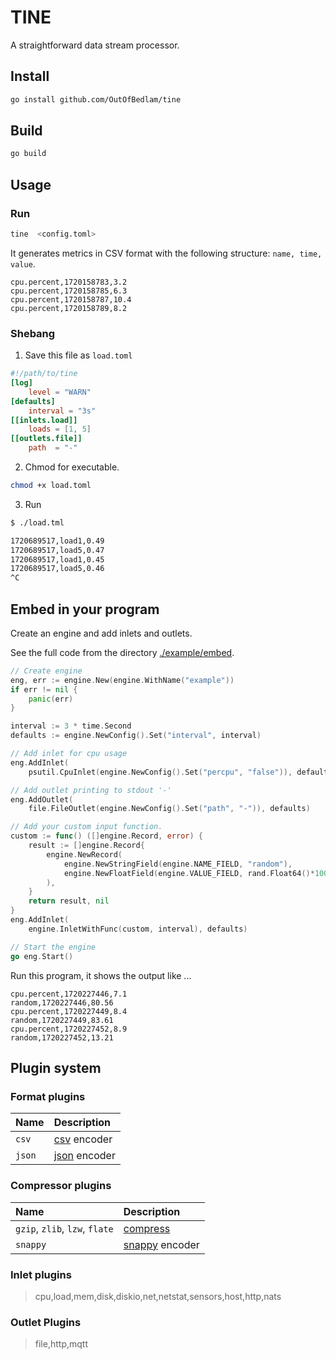 # TINE

A straightforward data stream processor.

## Install

```bash
go install github.com/OutOfBedlam/tine
```

## Build

```bash
go build
```

## Usage

### Run

```bash
tine  <config.toml>
```

It generates metrics in CSV format with the following structure: `name, time, value`.

```
cpu.percent,1720158783,3.2
cpu.percent,1720158785,6.3
cpu.percent,1720158787,10.4
cpu.percent,1720158789,8.2
```

### Shebang

1. Save this file as `load.toml`

```toml
#!/path/to/tine
[log]
    level = "WARN"
[defaults]
    interval = "3s"
[[inlets.load]]
    loads = [1, 5]
[[outlets.file]]
    path  = "-"
```

2. Chmod for executable.

```sh
chmod +x load.toml
```

3. Run

```sh
$ ./load.tml

1720689517,load1,0.49
1720689517,load5,0.47
1720689517,load1,0.45
1720689517,load5,0.46
^C
```

## Embed in your program

Create an engine and add inlets and outlets.

See the full code from the directory [./example/embed](./example/embed/main.go).

```go
// Create engine
eng, err := engine.New(engine.WithName("example"))
if err != nil {
    panic(err)
}

interval := 3 * time.Second
defaults := engine.NewConfig().Set("interval", interval)

// Add inlet for cpu usage
eng.AddInlet(
    psutil.CpuInlet(engine.NewConfig().Set("percpu", "false")), defaults)

// Add outlet printing to stdout '-'
eng.AddOutlet(
    file.FileOutlet(engine.NewConfig().Set("path", "-")), defaults)

// Add your custom input function.
custom := func() ([]engine.Record, error) {
    result := []engine.Record{
        engine.NewRecord(
            engine.NewStringField(engine.NAME_FIELD, "random"),
            engine.NewFloatField(engine.VALUE_FIELD, rand.Float64()*100),
        ),
    }
    return result, nil
}
eng.AddInlet(
    engine.InletWithFunc(custom, interval), defaults)

// Start the engine
go eng.Start()
```

Run this program, it shows the output like ...

```
cpu.percent,1720227446,7.1
random,1720227446,80.56
cpu.percent,1720227449,8.4
random,1720227449,83.61
cpu.percent,1720227452,8.9
random,1720227452,13.21
```

## Plugin system

### Format plugins

|  Name       |    Description |
|:------------|:---------------|
| `csv`       | [csv](./plugin/csv) encoder |
| `json`      | [json](./plugin/json) encoder |

### Compressor plugins

|  Name                           |    Description |
|:--------------------------------|:---------------|
| `gzip`, `zlib`, `lzw`, `flate`  | [compress](./plugin/compress) |
| `snappy`                        | [snappy](./plugin/snappy) encoder |


### Inlet plugins

> cpu,load,mem,disk,diskio,net,netstat,sensors,host,http,nats
  

### Outlet Plugins

> file,http,mqtt